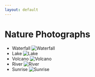 ```yaml
---
layout: default
---
```


# Nature Photographs

- Waterfall ![Waterfall](http://upload.wikimedia.org/wikipedia/commons/thumb/3/36/Hopetoun_falls.jpg/600px-Hopetoun_falls.jpg)
- Lake ![Lake](http://upload.wikimedia.org/wikipedia/commons/1/1a/Bachalpseeflowers.jpg)
- Volcano ![Volcano](http://upload.wikimedia.org/wikipedia/commons/5/57/Galunggung.jpg)
- River ![River](https://encrypted-tbn1.gstatic.com/images?q=tbn:ANd9GcRaMJc2fKIptcU2iXRuPGc13rhPSSrqwdllRHNDZ0LcBHc7JhqX-g)
- Sunrise ![Sunrise](https://encrypted-tbn1.gstatic.com/images?q=tbn:ANd9GcQDrujgtIX1ewWXgXVZ1F9ABPEVCzE8DMYzp7phCzif2eGl0ah9)

